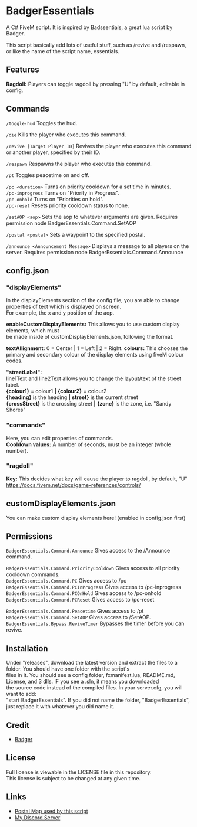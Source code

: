 # BadgerEssentials
A C# FiveM script. It is inspired by Badssentials, a great lua script by Badger.

This script basically add lots of useful stuff, such as /revive and /respawn,  
or like the name of the script name, essentials.

## Features
**Ragdoll:** Players can toggle ragdoll by pressing "U" by default, editable in config.

## Commands
`/toggle-hud` Toggles the hud.

`/die` Kills the player who executes this command.

`/revive [Target Player ID]` Revives the player who executes this command or another player, specified by their ID.

`/respawn` Respawns the player who executes this command.

`/pt` Toggles peacetime on and off.

`/pc <duration>` Turns on priority cooldown for a set time in minutes.  
`/pc-inprogress` Turns on "Priority in Progress".  
`/pc-onhold` Turns on "Priorities on hold".  
`/pc-reset` Resets priority cooldown status to none.  

`/setAOP <aop>` Sets the aop to whatever arguments are given. Requires permission node BadgerEssentials.Command.SetAOP

`/postal <postal>` Sets a waypoint to the specified postal.

`/announce <Announcement Message>` Displays a message to all players on the server. Requires permission node BadgerEssentials.Command.Announce  

## config.json
### "displayElements"
In the displayElements section of the config file, you are able to change properties of text which is displayed on screen.  
For example, the x and y position of the aop.  

**enableCustomDisplayElements:** This allows you to use custom display elements, which must  
be made inside of customDisplayElements.json, following the format.  

**textAllignment:** 0 = Center | 1 = Left | 2 = Right.
**colours:** This chooses the primary and secondary colour of the display elements using fiveM colour codes.

**"streetLabel":**  
line1Text and line2Text allows you to change the layout/text of the street label.  
**{colour1}** = colour1 **|** **{colour2}** = colour2  
**{heading}** is the  heading  **|** **street}** is the current street  
**{crossStreet}** is the crossing street **|** **{zone}** is the zone, i.e. "Sandy Shores"

### "commands"
Here, you can edit properties of commands.  
**Cooldown values:** A number of seconds, must be an integer (whole number).

### "ragdoll"
**Key:** This decides what key will cause the player to ragdoll, by default, "U"  
https://docs.fivem.net/docs/game-references/controls/

## customDisplayElements.json
You can make custom display elements here!  (enabled in config.json first)  

## Permissions
`BadgerEssentials.Command.Announce` Gives access to the /Announce command.  

`BadgerEssentials.Command.PriorityCooldown` Gives access to all priority cooldown commands.  
`BadgerEssentials.Command.PC` Gives access to /pc  
`BadgerEssentials.Command.PCInProgress` Gives access to /pc-inprogress  
`BadgerEssentials.Command.PCOnHold` Gives access to /pc-onhold  
`BadgerEssentials.Command.PCReset` Gives access to /pc-reset  


`BadgerEssentials.Command.Peacetime` Gives access to /pt  
`BadgerEssentials.Command.SetAOP` Gives access to /SetAOP.  
`BadgerEssentials.Bypass.ReviveTimer` Bypasses the timer before you can revive.    

## Installation
Under "releases", download the latest version and extract the files to a folder. You should have one folder with the script's  
files in it. You should see a config folder, fxmanifest.lua, README.md, License, and 3 dlls. IF you see a .sln, it means you downloaded  
the source code instead of the compiled files. In your server.cfg, you will want to add:  
"start BadgerEssentials". If you did not name the folder, "BadgerEssentials", just replace it with whatever you did name it.  

## Credit
- [Badger](https://forum.cfx.re/u/OfficialBadger)

## License
Full license is viewable in the LICENSE file in this repository.  
This license is subject to be changed at any given time.

## Links
- [Postal Map used by this script](https://github.com/ocrp/postal_map/)
- [My Discord Server](https://discord.gg/TFCQE8d)

